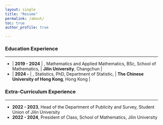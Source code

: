 ```yaml
---
layout: single
title: "Resume"
permalink: /about/
toc: true
author_profile: true

---
```


### Education Experience

***

 - | **2019 - 2024** | , Mathematics and Applied Mathematics, BSc, School of Mathematics, | **Jilin University**, Changchun | <br>
 - | **2024 -** | , Statistics, PhD, Department of Statistic, | **The Chinese University of Hong Kong**, Hong Kong | <br>
  
### Extra-Curriculum Experience

***

 - **2022 - 2023**, Head of the Department of Publicity and Survey, Student Union of Jilin University <br>
 - **2022 - 2024**, President of Class, School of Mathematics, Jilin University  <br>